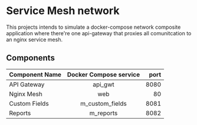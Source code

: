# Service Mesh network 

This projects intends to simulate a docker-compose network composite application where there're one api-gateway that proxies all comunitcation to an nginx service mesh.

  
## Components


| Component Name   |      Docker Compose service      |  port |
|----------|:-------------:|------:|
| API Gateway | api_gwt | 8080 |
| Nginx Mesh | web | 80 |
| Custom Fields | m_custom_fields | 8081 |
| Reports | m_reports | 8082 |